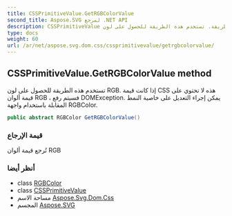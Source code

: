 ```yaml
---
title: CSSPrimitiveValue.GetRGBColorValue
second_title: Aspose.SVG لمرجع .NET API
description: CSSPrimitiveValue طريقة. تستخدم هذه الطريقة للحصول على لون RGB. إذا كانت قيمة CSS هذه لا تحتوي على قيمة ألوان RGB  فسيتم رفع DOMException. يمكن إجراء التعديل على خاصية النمط المقابلة باستخدام واجهة RGBColor.
type: docs
weight: 60
url: /ar/net/aspose.svg.dom.css/cssprimitivevalue/getrgbcolorvalue/
---
```

## CSSPrimitiveValue.GetRGBColorValue method

تستخدم هذه الطريقة للحصول على لون RGB. إذا كانت قيمة CSS هذه لا تحتوي على قيمة ألوان RGB ، فسيتم رفع DOMException. يمكن إجراء التعديل على خاصية النمط المقابلة باستخدام واجهة RGBColor.

```csharp
public abstract RGBColor GetRGBColorValue()
```

### قيمة الإرجاع

تُرجع قيمة ألوان RGB

### أنظر أيضا

* class [RGBColor](../../rgbcolor/)
* class [CSSPrimitiveValue](../)
* مساحة الاسم [Aspose.Svg.Dom.Css](../../cssprimitivevalue/)
* المجسم [Aspose.SVG](../../../)


